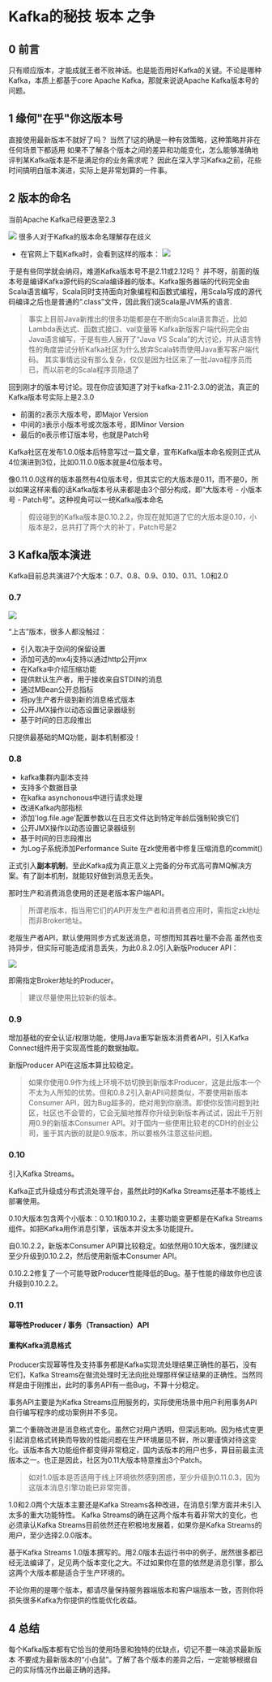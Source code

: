 # Kafka的秘技 坂本 之争

## 0 前言

只有顺应版本，才能成就王者不败神话。也是能否用好Kafka的关键。不论是哪种Kafka，本质上都基于core Apache Kafka，那就来说说Apache Kafka版本号的问题。

## 1 缘何"在乎"你这版本号

直接使用最新版本不就好了吗？
当然了!这的确是一种有效策略，这种策略并非在任何场景下都适用
如果不了解各个版本之间的差异和功能变化，怎么能够准确地评判某Kafka版本是不是满足你的业务需求呢？
因此在深入学习Kafka之前，花些时间搞明白版本演进，实际上是非常划算的一件事。

## 2 版本的命名

当前Apache Kafka已经更迭至2.3

![](https://img-blog.csdnimg.cn/20190827021347241.png?x-oss-process=image/watermark,type_ZmFuZ3poZW5naGVpdGk,shadow_10,text_SmF2YUVkZ2U=,size_16,color_FFFFFF,t_70)
很多人对于Kafka的版本命名理解存在歧义

- 在官网上下载Kafka时，会看到这样的版本：
  ![](https://img-blog.csdnimg.cn/20190827021611589.png?x-oss-process=image/watermark,type_ZmFuZ3poZW5naGVpdGk,shadow_10,text_SmF2YUVkZ2U=,size_16,color_FFFFFF,t_70)

于是有些同学就会纳闷，难道Kafka版本号不是2.11或2.12吗？
并不呀，前面的版本号是编译Kafka源代码的Scala编译器的版本。Kafka服务器端的代码完全由Scala语言编写，Scala同时支持面向对象编程和函数式编程，用Scala写成的源代码编译之后也是普通的“.class”文件，因此我们说Scala是JVM系的语言.

> 事实上目前Java新推出的很多功能都是在不断向Scala语言靠近，比如Lambda表达式、函数式接口、val变量等
> Kafka新版客户端代码完全由Java语言编写，于是有些人展开了“Java VS Scala”的大讨论，并从语言特性的角度尝试分析Kafka社区为什么放弃Scala转而使用Java重写客户端代码。
> 其实事情远没有那么复杂，仅仅是因为社区来了一批Java程序员而已，而以前老的Scala程序员隐退了

回到刚才的版本号讨论。现在你应该知道了对于kafka-2.11-2.3.0的说法，真正的Kafka版本号实际上是2.3.0

- 前面的`2`表示大版本号，即Major Version
- 中间的`3`表示小版本号或次版本号，即Minor Version
- 最后的`0`表示修订版本号，也就是Patch号

Kafka社区在发布1.0.0版本后特意写过一篇文章，宣布Kafka版本命名规则正式从4位演进到3位，比如0.11.0.0版本就是4位版本号。

像0.11.0.0这样的版本虽然有4位版本号，但其实它的大版本是0.11，而不是0，所以如果这样来看的话Kafka版本号从来都是由3个部分构成，即“大版本号 - 小版本号 - Patch号”。这种视角可以一统Kafka版本命名

> 假设碰到的Kafka版本是0.10.2.2，你现在就知道了它的大版本是0.10，小版本是2，总共打了两个大的补丁，Patch号是2

## 3 Kafka版本演进

Kafka目前总共演进7个大版本：0.7、0.8、0.9、0.10、0.11、1.0和2.0

### 0.7



![](https://my-img.javaedge.com.cn/javaedge-blog/2024/08/0c0a33adbdac0b355b34e7c5b8dcb9af.png)

“上古”版本，很多人都没触过：

- 引入取决于空间的保留设置
 - 添加可选的mx4j支持以通过http公开jmx
- 在Kafka中介绍压缩功能
- 提供默认生产者，用于接收来自STDIN的消息
- 通过MBean公开总指标
- 将py生产者升级到新的消息格式版本
- 公开JMX操作以动态设置记录器级别
- 基于时间的日志段推出

只提供最基础的MQ功能，副本机制都没！

### 0.8

- kafka集群内副本支持
- 支持多个数据目录
- 在kafka asynchonous中进行请求处理
- 改进Kafka内部指标
- 添加'log.file.age'配置参数以在日志文件达到特定年龄后强制轮换它们
- 公开JMX操作以动态设置记录器级别
- 基于时间的日志段推出
- 为Log子系统添加Performance Suite
  在zk使用者中修复压缩消息的commit()

正式引入**副本机制**，至此Kafka成为真正意义上完备的分布式高可靠MQ解决方案。有了副本机制，就能较好做到消息无丢失。

那时生产和消费消息使用的还是老版本客户端API。

> 所谓老版本，指当用它们的API开发生产者和消费者应用时，需指定zk地址而非Broker地址。

老版生产者API，默认使用同步方式发送消息，可想而知其吞吐量不会高
虽然也支持异步，但实际可能造成消息丢失，为此0.8.2.0引入新版Producer API：

![](https://my-img.javaedge.com.cn/javaedge-blog/2024/08/9e7d034323943be5db8a7e779d818558.png)

即需指定Broker地址的Producer。

> 建议尽量使用比较新的版本。

### 0.9

增加基础的安全认证/权限功能，使用Java重写新版本消费者API，引入Kafka Connect组件用于实现高性能的数据抽取。

新版Producer API在这版本算比较稳定。

> 如果你使用0.9作为线上环境不妨切换到新版本Producer，这是此版本一个不太为人所知的优势。但和0.8.2引入新API问题类似，不要使用新版本Consumer API，因为Bug超多的，绝对用到你崩溃。即使你反馈问题到社区，社区也不会管的，它会无脑地推荐你升级到新版本再试试，因此千万别用0.9的新版本Consumer API。对于国内一些使用比较老的CDH的创业公司，鉴于其内嵌的就是0.9版本，所以要格外注意这些问题。

### 0.10

引入Kafka Streams。

Kafka正式升级成分布式流处理平台，虽然此时的Kafka Streams还基本不能线上部署使用。

0.10大版本包含两个小版本：0.10.1和0.10.2，主要功能变更都是在Kafka Streams组件。如把Kafka用作消息引擎，该版本并没太多功能提升。

自0.10.2.2，新版本Consumer API算比较稳定。如依然用0.10大版本，强烈建议至少升级到0.10.2.2，然后使用新版本Consumer API。

0.10.2.2修复了一个可能导致Producer性能降低的Bug。基于性能的缘故你也应该升级到0.10.2.2。

### 0.11

#### 幂等性Producer / 事务（Transaction）API

####  重构Kafka消息格式

Producer实现幂等性及支持事务都是Kafka实现流处理结果正确性的基石，没有它们，Kafka Streams在做流处理时无法向批处理那样保证结果的正确性。当然同样是由于刚推出，此时的事务API有一些Bug，不算十分稳定。

事务API主要是为Kafka Streams应用服务的，实际使用场景中用户利用事务API自行编写程序的成功案例并不多见。

第二个重磅改进是消息格式变化。虽然它对用户透明，但深远影响。因为格式变更引起消息格式转换而导致的性能问题在生产环境屡见不鲜，所以要谨慎对待这变化。该版本各大功能组件都变得非常稳定，国内该版本的用户也多，算目前最主流版本之一。也正是因此，社区为0.11大版本特意推出3个Patch。

> 如对1.0版本是否适用于线上环境依然感到困惑，至少升级到0.11.0.3，因为这版本消息引擎功能已非常完善。

1.0和2.0两个大版本主要还是Kafka Streams各种改进，在消息引擎方面并未引入太多的重大功能特性。
Kafka Streams的确在这两个版本有着非常大的变化，也必须承认Kafka Streams目前依然还在积极地发展着，如果你是Kafka Streams的用户，至少选择2.0.0版本。

基于Kafka Streams 1.0版本撰写的。用2.0版本去运行书中的例子，居然很多都已经无法编译了，足见两个版本变化之大。不过如果你在意的依然是消息引擎，那么这两个大版本都是适合于生产环境的。

不论你用的是哪个版本，都请尽量保持服务器端版本和客户端版本一致，否则你将损失很多Kafka为你提供的性能优化收益。

## 4 总结

每个Kafka版本都有它恰当的使用场景和独特的优缺点，切记不要一味追求最新版本
不要成为最新版本的“小白鼠”。了解了各个版本的差异之后，一定能够根据自己的实际情况作出最正确的选择。